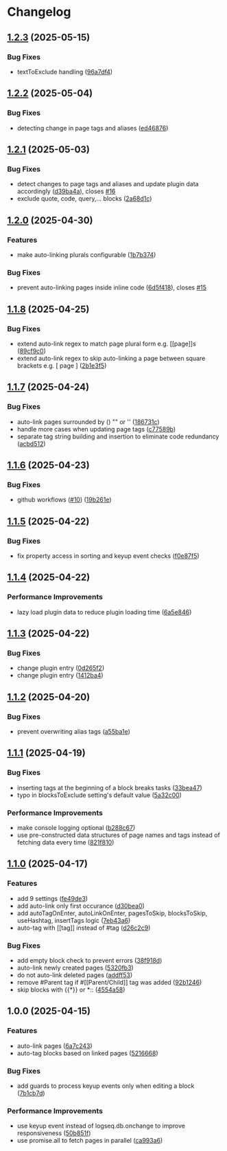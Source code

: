 # Changelog

## [1.2.3](https://github.com/braladin/logseq-autolink-autotag/compare/v1.2.2...v1.2.3) (2025-05-15)


### Bug Fixes

* textToExclude handling ([96a7df4](https://github.com/braladin/logseq-autolink-autotag/commit/96a7df47ed4ac2a308049a359a2d09542ea328e3))

## [1.2.2](https://github.com/braladin/logseq-autolink-autotag/compare/v1.2.1...v1.2.2) (2025-05-04)


### Bug Fixes

* detecting change in page tags and aliases ([ed46876](https://github.com/braladin/logseq-autolink-autotag/commit/ed46876d2ea0a8c222e223d6c1f21a6f6e1c6bce))

## [1.2.1](https://github.com/braladin/logseq-autolink-autotag/compare/v1.2.0...v1.2.1) (2025-05-03)


### Bug Fixes

* detect changes to page tags and aliases and update plugin data accordingly ([d39ba4a](https://github.com/braladin/logseq-autolink-autotag/commit/d39ba4a90c7711626bfe96350191189a5f95ab50)), closes [#16](https://github.com/braladin/logseq-autolink-autotag/issues/16)
* exclude quote, code, query,... blocks ([2a68d1c](https://github.com/braladin/logseq-autolink-autotag/commit/2a68d1c508d92a7a83b010a907034716b17a1d24))

## [1.2.0](https://github.com/braladin/logseq-autolink-autotag/compare/v1.1.8...v1.2.0) (2025-04-30)


### Features

* make auto-linking plurals configurable ([1b7b374](https://github.com/braladin/logseq-autolink-autotag/commit/1b7b374b0b3fca7b963545ddb77dd20a2575eef5))


### Bug Fixes

* prevent auto-linking pages inside inline code ([6d5f418](https://github.com/braladin/logseq-autolink-autotag/commit/6d5f41819c85e069445a999b8b8a847444cc7b80)), closes [#15](https://github.com/braladin/logseq-autolink-autotag/issues/15)

## [1.1.8](https://github.com/braladin/logseq-autolink-autotag/compare/v1.1.7...v1.1.8) (2025-04-25)


### Bug Fixes

* extend auto-link regex to match page plural form e.g. [[page]]s ([89cf9c0](https://github.com/braladin/logseq-autolink-autotag/commit/89cf9c0e1be62e73064bd4f6ddf9ef06bc657245))
* extend auto-link regex to skip auto-linking a page between square brackets e.g. [ page ] ([2b1e3f5](https://github.com/braladin/logseq-autolink-autotag/commit/2b1e3f50d4b3f75dedfef884fa5ac2939b8fe976))

## [1.1.7](https://github.com/braladin/logseq-autolink-autotag/compare/v1.1.6...v1.1.7) (2025-04-24)


### Bug Fixes

* auto-link pages surrounded by () "" or '' ([186731c](https://github.com/braladin/logseq-autolink-autotag/commit/186731cf8533bdd35ef5b7b43586af660cd399ef))
* handle more cases when updating page tags ([c77589b](https://github.com/braladin/logseq-autolink-autotag/commit/c77589b87c8f33c39b7d0f610388932e38d56f6b))
* separate tag string building and insertion to eliminate code redundancy ([acbd512](https://github.com/braladin/logseq-autolink-autotag/commit/acbd51275be9b822eca7da05fbbd5789bc5e7564))

## [1.1.6](https://github.com/braladin/logseq-autolink-autotag/compare/v1.1.5...v1.1.6) (2025-04-23)


### Bug Fixes

* github workflows ([#10](https://github.com/braladin/logseq-autolink-autotag/issues/10)) ([19b261e](https://github.com/braladin/logseq-autolink-autotag/commit/19b261ec0e5965aa4cb76a5fd2d8bad55b4c0361))

## [1.1.5](https://github.com/braladin/logseq-autolink-autotag/compare/v1.1.4...v1.1.5) (2025-04-22)


### Bug Fixes

* fix property access in sorting and keyup event checks ([f0e87f5](https://github.com/braladin/logseq-autolink-autotag/commit/f0e87f5c5403aa315f1b15811924b72c1dafb951))

## [1.1.4](https://github.com/braladin/logseq-autolink-autotag/compare/v1.1.3...v1.1.4) (2025-04-22)


### Performance Improvements

* lazy load plugin data to reduce plugin loading time ([6a5e846](https://github.com/braladin/logseq-autolink-autotag/commit/6a5e8466dcb7e92775408f81c56e710bfd401c2a))

## [1.1.3](https://github.com/braladin/logseq-autolink-autotag/compare/v1.1.2...v1.1.3) (2025-04-22)


### Bug Fixes

* change plugin entry ([0d265f2](https://github.com/braladin/logseq-autolink-autotag/commit/0d265f2c8716f3adbf034848fb53adf2e61d959f))
* change plugin entry ([1412ba4](https://github.com/braladin/logseq-autolink-autotag/commit/1412ba40c075ef5546179ed86d063fe295b5c8ad))

## [1.1.2](https://github.com/braladin/logseq-autolink-autotag/compare/v1.1.1...v1.1.2) (2025-04-20)


### Bug Fixes

* prevent overwriting alias tags ([a55ba1e](https://github.com/braladin/logseq-autolink-autotag/commit/a55ba1e5e817dfac1ef93173d8ec8b748a843a3f))

## [1.1.1](https://github.com/braladin/logseq-autolink-autotag/compare/v1.1.0...v1.1.1) (2025-04-19)


### Bug Fixes

* inserting tags at the beginning of a block breaks tasks ([33bea47](https://github.com/braladin/logseq-autolink-autotag/commit/33bea4784b63f6f5f1238b43b06c5aa4970ac80d))
* typo in blocksToExclude setting's default value ([5a32c00](https://github.com/braladin/logseq-autolink-autotag/commit/5a32c00ca9d4c43d90cca02cb45733c3d4099d32))


### Performance Improvements

* make console logging optional ([b288c67](https://github.com/braladin/logseq-autolink-autotag/commit/b288c67e16462f04e0062e3c9495386c4df66342))
* use pre-constructed data structures of page names and tags instead of fetching data every time ([821f810](https://github.com/braladin/logseq-autolink-autotag/commit/821f8105343a3ed14f4d309880092c211330a18b))

## [1.1.0](https://github.com/braladin/logseq-autolink-autotag/compare/v1.0.0...v1.1.0) (2025-04-17)


### Features

* add 9 settings ([fe49de3](https://github.com/braladin/logseq-autolink-autotag/commit/fe49de39bd5762d955ca34db09a1ab4686411b90))
* add auto-link only first occurance ([d30bea0](https://github.com/braladin/logseq-autolink-autotag/commit/d30bea0acbff6a27844c30a99d0dfbda4cbd919f))
* add autoTagOnEnter, autoLinkOnEnter, pagesToSkip, blocksToSkip, useHashtag, insertTags logic ([7eb43a6](https://github.com/braladin/logseq-autolink-autotag/commit/7eb43a6f49107957986cb5cad89d2aadcccf9a00))
* auto-tag with [[tag]] instead of #tag ([d26c2c9](https://github.com/braladin/logseq-autolink-autotag/commit/d26c2c90c531f797804a75e2a72f900ee49f5367))


### Bug Fixes

* add empty block check to prevent errors ([38f918d](https://github.com/braladin/logseq-autolink-autotag/commit/38f918d2123b3a8bac8e98dc21e5df5e47d57759))
* auto-link newly created pages ([5320fb3](https://github.com/braladin/logseq-autolink-autotag/commit/5320fb3b6d6751c8e5754f53e20fffd245479e7e))
* do not auto-link deleted pages ([addff53](https://github.com/braladin/logseq-autolink-autotag/commit/addff538d9db248fa04ed9b7eba4b1512eba81a2))
* remove #Parent tag if #[[Parent/Child]] tag was added ([92b1246](https://github.com/braladin/logseq-autolink-autotag/commit/92b124634a7eaa932478d230738aa7a8a17faf7c))
* skip blocks with {{*}} or *:: ([4554a58](https://github.com/braladin/logseq-autolink-autotag/commit/4554a5898d83bbd1548ca505359f93c6ea53e510))

## 1.0.0 (2025-04-15)


### Features

* auto-link pages ([6a7c243](https://github.com/braladin/logseq-autolink-autotag/commit/6a7c2437da03d8af15a30bbb3c09dc70337917c2))
* auto-tag blocks based on linked pages ([5216668](https://github.com/braladin/logseq-autolink-autotag/commit/5216668fd8ea5d1a62517d42a9a5d49b2356d8c7))


### Bug Fixes

* add guards to process keyup events only when editing a block ([7b1cb7d](https://github.com/braladin/logseq-autolink-autotag/commit/7b1cb7d8f80a19a1a8a316ef676d35544d4e2eaa))


### Performance Improvements

* use keyup event instead of logseq.db.onchange to improve responsiveness ([50b851f](https://github.com/braladin/logseq-autolink-autotag/commit/50b851f2a7d83b91f4d10e59232442ea7eea4a63))
* use promise.all to fetch pages in parallel ([ca993a6](https://github.com/braladin/logseq-autolink-autotag/commit/ca993a6b233593145a0655bd5c87ecb185f80042))
